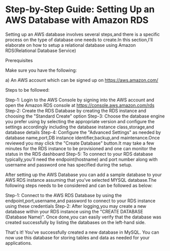 # Step-by-Step Guide: Setting Up an AWS Database with Amazon RDS
Setting up an AWS database involves several steps,and there is a specific process on the type of database one needs to create.In this section,I'll elaborate on how to setup a relational database using Amazon RDS(Relational Database Service)

Prerequisites

Make sure you have the following:

a) An AWS account which can be signed up on https://aws.amazon.com/


Steps to be followed:

Step-1: Login to the AWS Console by signing into the AWS account and open the Amazon RDS console at https://console.aws.amazon.com/rds
Step-2: Create the RDS Database by creating the RDS instance and choosing the "Standard Create" option
Step-3: Choose the database engine you prefer using by selecting the appropriate version and configure the settings accordingly including the database instance class,storage,and database details
Step-4: Configure the "Advanced Settings" as needed by database name,port,DB instance identifier,backup,and maintenance.Once reviewed you may click the "Create Database" button.It may take a few minutes for the RDS instance to be provisioned and one can monitor the status in the RDS dashboard
Step-5: To connect to your RDS database typically,you'll need the endpoint(hostname) and port number along with username and password one has specified during the setup.

After setting up the AWS Database you can add a sample database to your AWS RDS instance assuming that you've selected MYSQL database.The following steps needs to be considered and can be followed as below:

Step-1: Connect to the AWS RDS Database by using the endpoint,port,username,and password to connect to your RDS instance using these credentials
Step-2: After logging,you may create a new database within your RDS instance using the "CREATE DATABASE (Database Name)". Once done,you can easily verify that the database was created successfully by listing the databases on the left-hand side.

That's it! You've successfully created a new database in MySQL. You can now use this database for storing tables and data as needed for your applications.